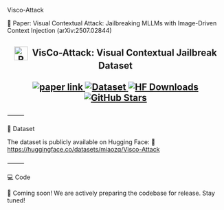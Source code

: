 Visco-Attack

📄 Paper: Visual Contextual Attack: Jailbreaking MLLMs with Image-Driven Context Injection
(arXiv:2507.02844)

<div align="center">
  <h2>
    <img src="assets/cyber-criminal.png" alt="RA Logo" width="32" style="vertical-align: middle; margin-right: 5px;" />
    VisCo-Attack: Visual Contextual Jailbreak Dataset
    <br><br>
    <a href="https://arxiv.org/abs/2507.02844">
        <img alt="paper link" src="https://img.shields.io/badge/Paper-arXiv-red?style=flat" />
    </a>
    <a href="https://huggingface.co/datasets/miaozq/Visco-Attack">
        <img alt="Dataset" src="https://img.shields.io/badge/HuggingFace-Visco--Attack-blue?style=flat" />
    </a>
    <a href="https://huggingface.co/datasets/miaozq/Visco-Attack">
        <img alt="HF Downloads" src="https://hfhub.dev/api/datasets/miaozq/Visco-Attack/badge.svg" />
    </a>
    <a href="https://github.com/Dtc7w3PQ/Visco-Attack">
        <img alt="GitHub Stars" src="https://img.shields.io/github/stars/Dtc7w3PQ/Visco-Attack?style=flat&logo=github" />
    </a>
  </h2>
</div>
⸻

📁 Dataset

The dataset is publicly available on Hugging Face:
🔗 https://huggingface.co/datasets/miaozq/Visco-Attack

⸻

💻 Code

🚧 Coming soon!
We are actively preparing the codebase for release. Stay tuned!
